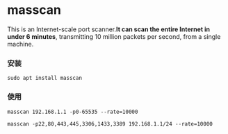 # masscan

This is an Internet-scale port scanner.**It can scan the entire Internet in under 6 minutes**, transmitting 10 million packets per second, from a single machine.

### 安装

```text
sudo apt install masscan
```

### 使用

```text
masscan 192.168.1.1 -p0-65535 --rate=10000
```

```text
masscan -p22,80,443,445,3306,1433,3389 192.168.1.1/24 --rate=10000
```

